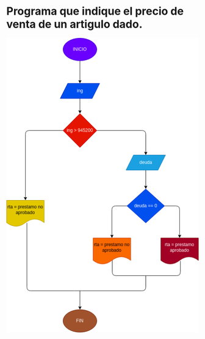 # Programa que indique el precio de venta de un artigulo dado.

![Diagrama de flujo](Diagrama.png "diagrama de flujo")
